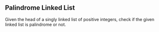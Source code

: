 ## Palindrome Linked List

Given the head of a singly linked list of positive integers, check if the given linked list is palindrome or not.